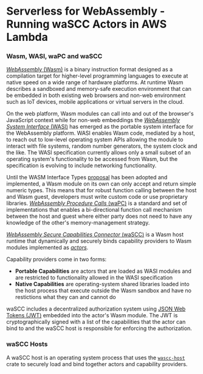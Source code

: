 # Serverless for WebAssembly - Running waSCC Actors in AWS Lambda

### Wasm, WASI, waPC and waSCC

[_WebAssembly_ (Wasm)](https://webassembly.org/) is a binary instruction format designed as a compilation target for higher-level programming languages to execute at native speed on a wide range of hardware platforms. At runtime Wasm describes a sandboxed and memory-safe execution environment that can be embedded in both existing web browsers and non-web environment such as IoT devices, mobile applications or virtual servers in the cloud.

On the web platform, Wasm modules can call into and out of the browser's JavaScript context while for non-web embeddings the [_WebAssembly System Interface_ (WASI)](https://wasi.dev/) has emerged as the portable system interface for the WebAssembly platform. WASI enables Wasm code, mediated by a host, to reach out to low-level operating system APIs allowing the module to interact with file systems, random number generators, the system clock and the like. The WASI specification currently allows only a small subset of an operating system's functionality to be accessed from Wasm, but the specification is evolving to include networking functionality.

Until the WASM Interface Types [proposal](https://github.com/WebAssembly/interface-types/blob/master/proposals/interface-types/Explainer.md) has been adopted and implemented, a Wasm module on its own can only accept and return simple numeric types. This means that for robust function calling between the host and Wasm guest, developers must write custom code or use proprietary libraries. [_WebAssembly Procedure Calls_ (waPC)](https://github.com/wapc) is a standard and set of implementations that enables a bi-directional function call mechanism between the host and guest where either party does not need to have any knowledge of the other's memory-management strategy.

[_WebAssembly Secure Capabilities Connector_ (waSCC)](https://wascc.dev/) is a Wasm host runtime that dynamically and securely binds capability providers to Wasm modules implemented as [_actors_](https://wascc.dev/docs/concepts/actors/).

Capability providers come in two forms:
* **Portable Capabilities** are actors that are loaded as WASI modules and are restricted to functionality allowed in the WASI specification
* **Native Capabilities** are operating-system shared libraries loaded into the host process that execute outside the Wasm sandbox and have no restictions what they can and cannot do

waSCC includes a decentralized authorization system using [JSON Web Tokens (JWT)](https://jwt.io/) embedded into the actor's Wasm module. The JWT is cryptographically signed with a list of the capabilities that the actor can bind to and the waSCC host is responsible for enforcing the authorization.

### waSCC Hosts

A waSCC host is an operating system process that uses the [`wascc-host`](https://github.com/wascc/wascc-host/) crate to securely load and bind together actors and capability providers.
